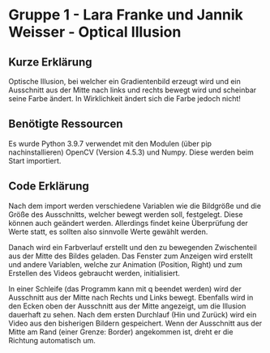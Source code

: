 # Gruppe 1 - Lara Franke und Jannik Weisser - Optical Illusion
## Kurze Erklärung
Optische Illusion, bei welcher ein Gradientenbild erzeugt wird und ein Ausschnitt aus der Mitte nach links und rechts bewegt wird und scheinbar seine Farbe ändert. In Wirklichkeit ändert sich die Farbe jedoch nicht!

## Benötigte Ressourcen
Es wurde Python 3.9.7 verwendet mit den Modulen (über pip nachinstallieren) OpenCV (Version 4.5.3) und Numpy. Diese werden beim Start importiert.
## Code Erklärung
Nach dem import werden verschiedene Variablen wie die Bildgröße und die Größe des Ausschnitts, welcher bewegt werden soll, festgelegt. Diese können auch geändert werden. Allerdings findet keine Überprüfung der Werte statt, es sollten also sinnvolle Werte gewählt werden.

Danach wird ein Farbverlauf erstellt und den zu bewegenden Zwischenteil aus der Mitte des Bildes geladen.
Das Fenster zum Anzeigen wird erstellt und andere Variablen, welche zur Animation (Position, Right) und zum Erstellen des Videos gebraucht werden, initialisiert.

In einer Schleife (das Programm kann mit q beendet werden) wird der Ausschnitt aus der Mitte nach Rechts und Links bewegt. Ebenfalls wird in den Ecken oben der Ausschnitt aus der Mitte angezeigt, um die Illusion dauerhaft zu sehen. Nach dem ersten Durchlauf (Hin und Zurück) wird ein Video aus den bisherigen Bildern gespeichert.
Wenn der Ausschnitt aus der Mitte am Rand (einer Grenze: Border) angekommen ist, dreht er die Richtung automatisch um.